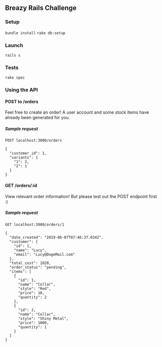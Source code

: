 ## Breazy Rails Challenge

### Setup
`bundle install`
`rake db:setup`


### Launch
`rails s`


### Tests
`rake spec`


### Using the API
#### POST to /orders
Feel free to create an order!
A user account and some stock items have already been generated for you.
##### Sample request
`POST localhost:3000/orders`

```
{
  "customer_id": 1,
  "variants": {
    "1": 2,
    "2": 1
  }
}
```

#### GET /orders/:id
View relevant order information!
But please test out the POST endpoint first :)
##### Sample request
`GET localhost:3000/orders/1`
```
{
  "date_created": "2019-06-07T07:46:37.034Z",
  "customer": {
    "id": 1,
    "name": "Lucy",
    "email": "Lucy@DogeMail.com"
  },
  "total_cost": 1020,
  "order_status": "pending",
  "items": [
    {
      "id": 1,
      "name": "Collar",
      "style": "Red",
      "price": 10,
      "quantity": 2
    },
    {
      "id": 2,
      "name": "Collar",
      "style": "Shiny Metal",
      "price": 1000,
      "quantity": 1
    }
  ]
}
```
